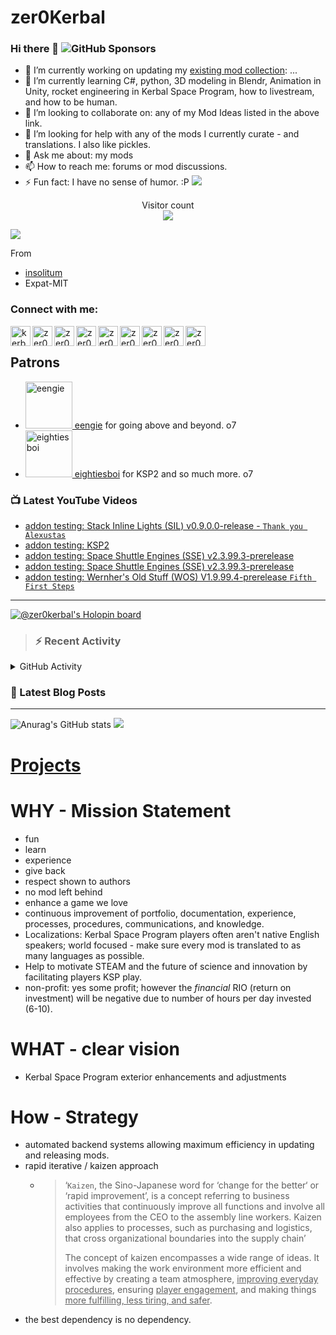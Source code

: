 # zer0Kerbal

### Hi there 👋 ![GitHub Sponsors](https://img.shields.io/github/sponsors/zer0Kerbal?color=purple&label=Github%20Sponsors&style=social)  
- 🔭 I’m currently working on updating my [existing mod collection](https://tinyurl.com/zer0KModTracker): ...
- 🌱 I’m currently learning C#, python, 3D modeling in Blendr, Animation in Unity, rocket engineering in Kerbal Space Program, how to livestream, and how to be human.
- 👯 I’m looking to collaborate on: any of my Mod Ideas listed in the above link.
- 🤔 I’m looking for help with any of the mods I currently curate - and translations. I also like pickles.
- 💬 Ask me about: my mods 
- 📫 How to reach me: forums or mod discussions.
- ⚡ Fun fact: I have no sense of humor. :P
<a href=#><img src="contributions.svg"></a>

<p align="center"> 
  Visitor count<br>
  <img src="https://profile-counter.glitch.me/zer0Kerbal/count.svg" />
</p>

![](https://github.com/insolitum/insolitum/raw/main/contributions.svg)

From
* [insolitum](https://github.com/insolitum)
* Expat-MIT

### Connect with me:

<!--[<img align="left" alt="kerbalspaceprogram.com" width="32px" src="https://kerbalspaceprogram.com//favicon.ico" />][website]-->
[<img align="left" alt="kerbalspaceprogram.com" width="32px" src="https://cdn.icon-icons.com/icons2/1381/PNG/32/kerbalspaceprogram_93898.png" />][website]
[<img align="left" alt="zer0Kerbal | CurseForge" width="32px" src="https://cdn.jsdelivr.net/npm/simple-icons@v3/icons/curseforge.svg" />][curseforge]
[<img align="left" alt="zer0Kerbal | Reddit" width="32px" src="https://cdn.icon-icons.com/icons2/1945/PNG/512/iconfinder-reddit-4661631_122483.png" />][reddit]
[<img align="left" alt="zer0Kerbal | Patreon" width="32px" src="https://cdn.icon-icons.com/icons2/2429/PNG/512/patreon_logo_icon_147253.png" />][patreon]
[<img align="left" alt="zer0Kerbal | YouTube" width="32px" src="https://cdn.icon-icons.com/icons2/836/PNG/512/Youtube_icon-icons.com_66802.png" />][youtube]
[<img align="left" alt="zer0Kerbal | Twitch" width="32px" src="https://cdn.icon-icons.com/icons2/2699/PNG/512/twitch_logo_icon_170383.png" />][twitch]
[<img align="left" alt="zer0Kerbal | PayPal" width="32px" src="https://cdn.icon-icons.com/icons2/2699/PNG/512/paypal_logo_icon_168055.png" />][paypal]
[<img align="left" alt="zer0Kerbal | Buy Me a Coffee" width="32px" src="https://www.buymeacoffee.com/assets/img/bmc-meta-new/new/favicon.ico" />][buymeacoffee]
<!-- [<img align="left" alt="zer0Kerbal | buy me a coffee" width="22px" src="https://cdn.jsdelivr.net/npm/simple-icons@v3/icons/buymeacoffee.svg" />][buymeacoffee] -->
[<img align="left" alt="zer0Kerbal | Twitter" width="32px" src="https://cdn.icon-icons.com/icons2/836/PNG/32/Twitter_icon-icons.com_66803.png" />][twitter]
<!-- [<img align="left" alt="zer0Kerbal | Twitter" width="22px" src="https://cdn.jsdelivr.net/npm/simple-icons@v3/icons/twitter.svg" />][twitter] -->
<br />

## Patrons

<ul>
  <li><a href="https://www.reddit.com/user/eengie/"><img border="0" alt="eengie" src="https://i.redd.it/snoovatar/avatars/96418e79-2cd4-4759-91c2-057701985e65.png" width="75" height="75" > eengie</a> for going above and beyond. o7</li>
  <li><a href="https://forum.kerbalspaceprogram.com/index.php?/profile/133828-*/"><img border="0" alt="eightiesboi" src="https://kerbal-forum-uploads.s3.us-west-2.amazonaws.com/monthly_2018_01/happy_velociraptor_dinosaur_greeting_cards-r918b99ab65894a198682f360e419773a_xvuak_8byvr_512.thumb.jpg.00c28897eef8a91ee74f6cb59a9bbb5f.jpg" width="75" height="75" > eightiesboi</a> for KSP2 and so much more. o7</li>
</ul>

### 📺 Latest YouTube Videos

<!-- YOUTUBE:START -->
- [addon testing:  Stack Inline Lights &lpar;SIL&rpar; v0.9.0.0-release - `Thank you Alexustas`](https://www.youtube.com/watch?v=jKgDeIypCIc)
- [addon testing:  KSP2](https://www.youtube.com/watch?v=pemj6xb-cc0)
- [addon testing:  Space Shuttle Engines &lpar;SSE&rpar; v2.3.99.3-prerelease](https://www.youtube.com/watch?v=N7zOzyISIgM)
- [addon testing:  Space Shuttle Engines &lpar;SSE&rpar; v2.3.99.3-prerelease](https://www.youtube.com/watch?v=4pDXn6Ir_Cw)
- [addon testing:  Wernher&#39;s Old Stuff &lpar;WOS&rpar; V1.9.99.4-prerelease `Fifth First Steps`](https://www.youtube.com/watch?v=iHA_0eM0RnA)
<!-- YOUTUBE:END -->

---

[![@zer0kerbal's Holopin board](https://holopin.io/api/user/board?user=zer0kerbal)](https://www.holopin.io/@zer0kerbal)

>### :zap: Recent Activity

<details>
  <summary>GitHub Activity</summary>
  
<!--START_SECTION:activity-->
1. 💪 Opened PR [#32](https://github.com/zer0Kerbal/MoneroFlags/pull/32) in [zer0Kerbal/MoneroFlags](https://github.com/zer0Kerbal/MoneroFlags)
2. 🗣 Commented on [#31](https://github.com/zer0Kerbal/MoneroFlags/issues/31) in [zer0Kerbal/MoneroFlags](https://github.com/zer0Kerbal/MoneroFlags)
3. ❗️ Opened issue [#31](https://github.com/zer0Kerbal/MoneroFlags/issues/31) in [zer0Kerbal/MoneroFlags](https://github.com/zer0Kerbal/MoneroFlags)
4. ❗️ Opened issue [#30](https://github.com/zer0Kerbal/MoneroFlags/issues/30) in [zer0Kerbal/MoneroFlags](https://github.com/zer0Kerbal/MoneroFlags)
5. ❗️ Opened issue [#29](https://github.com/zer0Kerbal/MoneroFlags/issues/29) in [zer0Kerbal/MoneroFlags](https://github.com/zer0Kerbal/MoneroFlags)
6. ❗️ Opened issue [#28](https://github.com/zer0Kerbal/MoneroFlags/issues/28) in [zer0Kerbal/MoneroFlags](https://github.com/zer0Kerbal/MoneroFlags)
7. ❗️ Opened issue [#27](https://github.com/zer0Kerbal/MoneroFlags/issues/27) in [zer0Kerbal/MoneroFlags](https://github.com/zer0Kerbal/MoneroFlags)
8. ❗️ Opened issue [#26](https://github.com/zer0Kerbal/MoneroFlags/issues/26) in [zer0Kerbal/MoneroFlags](https://github.com/zer0Kerbal/MoneroFlags)
9. ❗️ Opened issue [#25](https://github.com/zer0Kerbal/MoneroFlags/issues/25) in [zer0Kerbal/MoneroFlags](https://github.com/zer0Kerbal/MoneroFlags)
10. ❗️ Opened issue [#24](https://github.com/zer0Kerbal/MoneroFlags/issues/24) in [zer0Kerbal/MoneroFlags](https://github.com/zer0Kerbal/MoneroFlags)
<!--END_SECTION:activity-->

</details

---

### 📕 Latest Blog Posts

<!-- BLOG-POST-LIST:START -->
<!-- BLOG-POST-LIST:END -->

<!-- REDDIT-LIST:START -->
<!-- REDDIT-LIST:END -->


---

<!--- [![Anurag's GitHub stats](https://github-readme-stats.vercel.app/api?username=zer0Kerbal)](https://github.com/anuraghazra/github-readme-stats) -->
![Anurag's GitHub stats](https://github-readme-stats.vercel.app/api?username=zer0Kerbal&show_icons=true) <img src="https://github-readme-stats.vercel.app/api/top-langs/?username=zer0kerbal&layout=compact&hide_border=true&bg_color=bada55&langs_count=4">  

# [Projects](projects.md)
   
  
# WHY - Mission Statement

* fun
* learn
* experience
* give back
* respect shown to authors
* no mod left behind
* enhance a game we love
* continuous improvement of portfolio, documentation, experience, processes, procedures, communications, and knowledge.
* Localizations: Kerbal Space Program players often aren't native English speakers; world focused - make sure every mod is translated to as many languages as possible.
* Help to motivate STEAM and the future of science and innovation by facilitating players KSP play.
* non-profit: yes some profit; however the *financial* RIO (return on investment) will be negative due to number of hours per day invested (6-10).

# WHAT - clear vision

* Kerbal Space Program exterior enhancements and adjustments

# How - Strategy

* automated backend systems allowing maximum efficiency in updating and releasing mods.
* rapid iterative / kaizen approach
  * > ‘`Kaizen`, the Sino-Japanese word for ‘change for the better‘ or ‘rapid improvement’, is a concept referring to business activities that continuously improve all functions and involve all employees from the CEO to the assembly line workers. Kaizen also applies to processes, such as purchasing and logistics, that cross organizational boundaries into the supply chain’
    >
    > The concept of kaizen encompasses a wide range of ideas. It involves making the work environment more efficient and effective by creating a team atmosphere, <u>improving everyday procedures</u>, ensuring <u>player engagement</u>, and making things <u>more fulfilling, less tiring, and safer</u>.
- the best dependency is no dependency.

<!--
**zer0Kerbal/zer0Kerbal** is a ✨ _special_ ✨ repository because its `README.md` (this file) appears on your GitHub profile.
<img src="https://wakatime.com/share/@926db0f4-33a1-4545-8aa6-88d1f7186f67/18dd85d3-f64d-4bcc-a3c3-65302497efc0.svg" width=600 height=600> -->

[website]: https://forum.kerbalspaceprogram.com/index.php?/profile/190933-zer0kerbal/
[youtube]: https://www.youtube.com/@zer0Kerbal
[twitter]: https://twitter.com/zer0Kerbal
[curseforge]: https://www.curseforge.com/members/zer0kerbal/projects
[twitch]: https://www.twitch.tv/zer0kerbal

[reddit]: https://www.reddit.com/user/zer0Kerbal
[patreon]: https://www.patreon.com/zer0Kerbal
[paypal]: https://www.paypal.com/donate?hosted_button_id=DC22YHMEJREKL
[buymeacoffee]: http://buymeacoffee.com/zer0Kerbal

